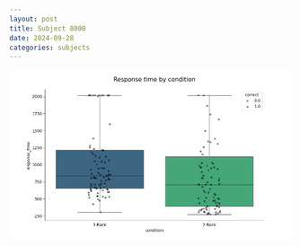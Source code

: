 ```yaml
---
layout: post
title: Subject 8000
date: 2024-09-28
categories: subjects
---
```


![](data/8000/run-1/8000_ATS_rt.png)
